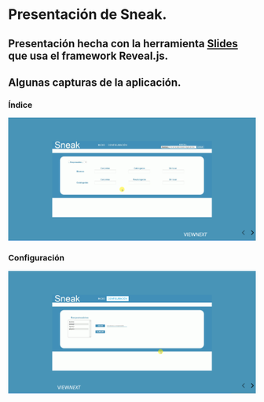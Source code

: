 # Presentación de Sneak.
## Presentación hecha con la herramienta [Slides](https://slides.com/) que usa el framework Reveal.js.

## Algunas capturas de la aplicación.
### Índice
![Index](Imagenes_presentacion/captura12.png)
### Configuración
![Configuración](Imagenes_presentacion/captura11.png)
